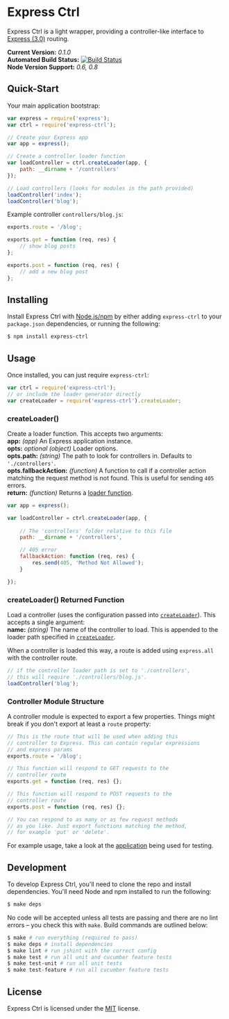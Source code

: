 
Express Ctrl
============

Express Ctrl is a light wrapper, providing a controller-like interface to [Express (3.0)][express] routing.

**Current Version:** *0.1.0*  
**Automated Build Status:** [![Build Status][travis-status]][travis]  
**Node Version Support:** *0.6, 0.8*


Quick-Start
-----------

Your main application bootstrap:

```js
var express = require('express');
var ctrl = require('express-ctrl');

// Create your Express app
var app = express();

// Create a controller loader function
var loadController = ctrl.createLoader(app, {
    path: __dirname + '/controllers'
});

// Load controllers (looks for modules in the path provided)
loadController('index');
loadController('blog');
```

Example controller `controllers/blog.js`:

```js
exports.route = '/blog';

exports.get = function (req, res) {
    // show blog posts
};

exports.post = function (req, res) {
    // add a new blog post
};
```


Installing
----------

Install Express Ctrl with [Node.js/npm][node] by either adding `express-ctrl` to your `package.json` dependencies, or running the following:

```sh
$ npm install express-ctrl
```


Usage
-----

Once installed, you can just require `express-ctrl`:

```js
var ctrl = require('express-ctrl');
// or include the loader generator directly
var createLoader = require('express-ctrl').createLoader;
```

### createLoader()

Create a loader function. This accepts two arguments:  
**app:** *(app)* An Express application instance.  
**opts:** *optional (object)* Loader options.  
**opts.path:** *(string)* The path to look for controllers in. Defaults to `'./controllers'`.  
**opts.fallbackAction:** *(function)* A function to call if a controller action matching the request method is not found. This is useful for sending `405` errors.  
**return:** *(function)* Returns a [loader function](#createloader-returned-function).

```js
var app = express();

var loadController = ctrl.createLoader(app, {
    
    // The 'controllers' folder relative to this file
    path: __dirname + '/controllers',

    // 405 error
    fallbackAction: function (req, res) {
        res.send(405, 'Method Not Allowed');
    }

});
```

### createLoader() Returned Function

Load a controller (uses the configuration passed into [`createLoader`](#createloader)). This accepts a single argument:  
**name:** *(string)* The name of the controller to load. This is appended to the loader path specified in [`createLoader`](#createloader).

When a controller is loaded this way, a route is added using `express.all` with the controller route.

```js
// if the controller loader path is set to './controllers',
// this will require './controllers/blog.js'.
loadController('blog');
```

### Controller Module Structure

A controller module is expected to export a few properties. Things might break if you don't export at least a `route` property:

```js
// This is the route that will be used when adding this
// controller to Express. This can contain regular expressions
// and express params
exports.route = '/blog';

// This function will respond to GET requests to the
// controller route
exports.get = function (req, res) {};

// This function will respond to POST requests to the
// controller route
exports.post = function (req, res) {};

// You can respond to as many or as few request methods
// as you like. Just export functions matching the method,
// for example 'put' or 'delete'.
```

For example usage, take a look at the [application][test-app] being used for testing.


Development
-----------

To develop Express Ctrl, you'll need to clone the repo and install dependencies. You'll need Node and npm installed to run the following:

```sh
$ make deps
```

No code will be accepted unless all tests are passing and there are no lint errors – you check this with `make`. Build commands are outlined below:

```sh
$ make # run everything (required to pass)
$ make deps # install dependencies
$ make lint # run jshint with the correct config
$ make test # run all unit and cucumber feature tests
$ make test-unit # run all unit tests
$ make test-feature # run all cucumber feature tests
```


License
-------

Express Ctrl is licensed under the [MIT][mit] license.



[express]: http://expressjs.com/
[mit]: http://opensource.org/licenses/mit-license.php
[node]: http://nodejs.org/
[test-app]: https://github.com/rowanmanning/express-ctrl/tree/master/test/fixture/app
[travis]: https://travis-ci.org/rowanmanning/express-ctrl
[travis-status]: https://travis-ci.org/rowanmanning/express-ctrl.png?branch=master

